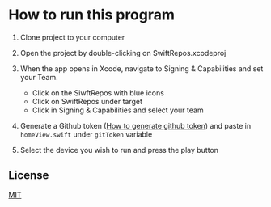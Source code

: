 # How to run this program

1. Clone project to your computer

2. Open the project by double-clicking on SwiftRepos.xcodeproj

3. When the app opens in Xcode, navigate to Signing & Capabilities and set your Team.
   - Click on the SiwftRepos with blue icons
   - Click on SwiftRepos under target 
   - Click in Signing & Capabilities and select your team

4. Generate a Github token ([How to generate github token](https://docs.github.com/en/github/authenticating-to-github/creating-a-personal-access-token)) and paste in ```homeView.swift``` under ```gitToken``` variable

5. Select the device you wish to run and press the play button

## License
[MIT](https://choosealicense.com/licenses/mit/)
